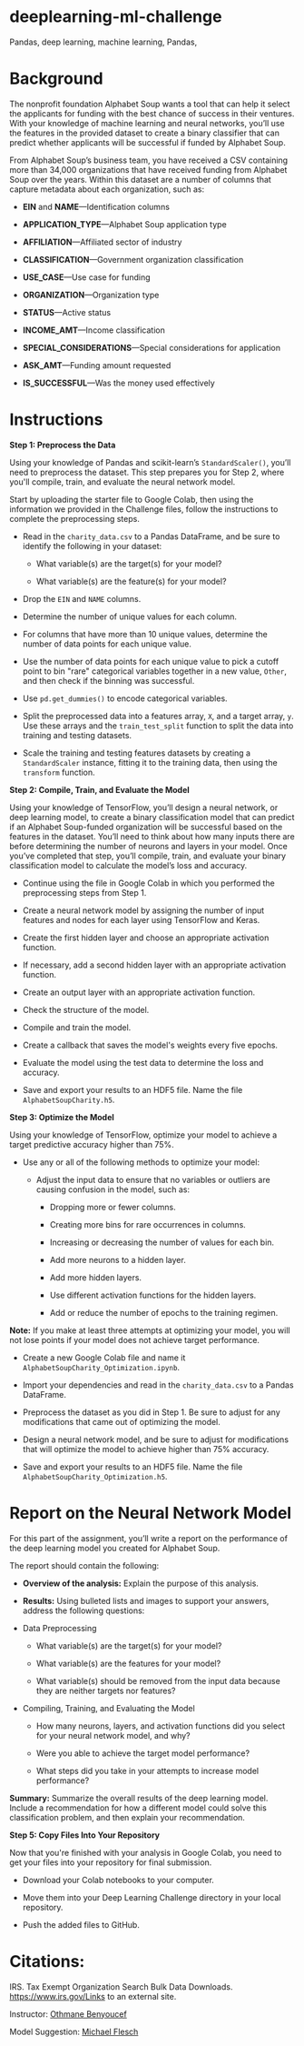 # deeplearning-ml-challenge
Pandas, deep learning, machine learning, Pandas, 

# **Background**

The nonprofit foundation Alphabet Soup wants a tool that can help it select the applicants for funding with the best chance of success in their ventures. With your knowledge of machine learning and neural networks, you’ll use the features in the provided dataset to create a binary classifier that can predict whether applicants will be successful if funded by Alphabet Soup.

From Alphabet Soup’s business team, you have received a CSV containing more than 34,000 organizations that have received funding from Alphabet Soup over the years. Within this dataset are a number of columns that capture metadata about each organization, such as:

  - **EIN** and **NAME**—Identification columns

  - **APPLICATION_TYPE**—Alphabet Soup application type

  - **AFFILIATION**—Affiliated sector of industry

  - **CLASSIFICATION**—Government organization classification

  - **USE_CASE**—Use case for funding

  - **ORGANIZATION**—Organization type

  - **STATUS**—Active status

  - **INCOME_AMT**—Income classification

  - **SPECIAL_CONSIDERATIONS**—Special considerations for application

  - **ASK_AMT**—Funding amount requested

  - **IS_SUCCESSFUL**—Was the money used effectively

# **Instructions**

**Step 1: Preprocess the Data**

Using your knowledge of Pandas and scikit-learn’s `StandardScaler()`, you’ll need to preprocess the dataset. This step prepares you for Step 2, where you'll compile, train, and evaluate the neural network model.

Start by uploading the starter file to Google Colab, then using the information we provided in the Challenge files, follow the instructions to complete the preprocessing steps.

  - Read in the `charity_data.csv` to a Pandas DataFrame, and be sure to identify the following in your dataset:

    - What variable(s) are the target(s) for your model?

    - What variable(s) are the feature(s) for your model?

  - Drop the `EIN` and `NAME` columns.

  - Determine the number of unique values for each column.

  - For columns that have more than 10 unique values, determine the number of data points for each unique value.

  - Use the number of data points for each unique value to pick a cutoff point to bin "rare" categorical variables together in a new value, `Other`, and then check if the binning was successful.

  - Use `pd.get_dummies()` to encode categorical variables.

  - Split the preprocessed data into a features array, `X`, and a target array, `y`. Use these arrays and the `train_test_split` function to split the data into training and testing datasets.

  - Scale the training and testing features datasets by creating a `StandardScaler` instance, fitting it to the training data, then using the `transform` function.

**Step 2: Compile, Train, and Evaluate the Model**

Using your knowledge of TensorFlow, you’ll design a neural network, or deep learning model, to create a binary classification model that can predict if an Alphabet Soup-funded organization will be successful based on the features in the dataset. You’ll need to think about how many inputs there are before determining the number of neurons and layers in your model. Once you’ve completed that step, you’ll compile, train, and evaluate your binary classification model to calculate the model’s loss and accuracy.

  - Continue using the file in Google Colab in which you performed the preprocessing steps from Step 1.

  - Create a neural network model by assigning the number of input features and nodes for each layer using TensorFlow and Keras.

  - Create the first hidden layer and choose an appropriate activation function.

  - If necessary, add a second hidden layer with an appropriate activation function.

  - Create an output layer with an appropriate activation function.

  - Check the structure of the model.

  - Compile and train the model.

  - Create a callback that saves the model's weights every five epochs.

  - Evaluate the model using the test data to determine the loss and accuracy.

  - Save and export your results to an HDF5 file. Name the file `AlphabetSoupCharity.h5`.

**Step 3: Optimize the Model**

Using your knowledge of TensorFlow, optimize your model to achieve a target predictive accuracy higher than 75%.

  - Use any or all of the following methods to optimize your model:

    - Adjust the input data to ensure that no variables or outliers are causing confusion in the model, such as:

      - Dropping more or fewer columns.

      - Creating more bins for rare occurrences in columns.

      - Increasing or decreasing the number of values for each bin.

      - Add more neurons to a hidden layer.

      - Add more hidden layers.

      - Use different activation functions for the hidden layers.

      - Add or reduce the number of epochs to the training regimen.

**Note:** If you make at least three attempts at optimizing your model, you will not lose points if your model does not achieve target performance.

  - Create a new Google Colab file and name it `AlphabetSoupCharity_Optimization.ipynb`.

  - Import your dependencies and read in the `charity_data.csv` to a Pandas DataFrame.

  - Preprocess the dataset as you did in Step 1. Be sure to adjust for any modifications that came out of optimizing the model.

  - Design a neural network model, and be sure to adjust for modifications that will optimize the model to achieve higher than 75% accuracy.

  - Save and export your results to an HDF5 file. Name the file `AlphabetSoupCharity_Optimization.h5`.

# **Report on the Neural Network Model**

For this part of the assignment, you’ll write a report on the performance of the deep learning model you created for Alphabet Soup.

The report should contain the following:

  - **Overview of the analysis:** Explain the purpose of this analysis.

  - **Results:** Using bulleted lists and images to support your answers, address the following questions:

  - Data Preprocessing

    - What variable(s) are the target(s) for your model?

    - What variable(s) are the features for your model?

    - What variable(s) should be removed from the input data because they are neither targets nor features?

  - Compiling, Training, and Evaluating the Model

    - How many neurons, layers, and activation functions did you select for your neural network model, and why?

    - Were you able to achieve the target model performance?

    - What steps did you take in your attempts to increase model performance?

**Summary:** Summarize the overall results of the deep learning model. Include a recommendation for how a different model could solve this classification problem, and then explain your recommendation.

**Step 5: Copy Files Into Your Repository**

Now that you're finished with your analysis in Google Colab, you need to get your files into your repository for final submission.

  - Download your Colab notebooks to your computer.

  - Move them into your Deep Learning Challenge directory in your local repository.

  - Push the added files to GitHub.

# **Citations:**

IRS. Tax Exempt Organization Search Bulk Data Downloads. https://www.irs.gov/Links to an external site.

Instructor: [Othmane Benyoucef](https://www.linkedin.com/in/othmane-benyoucef-219a8637/)

Model Suggestion: [Michael Flesch](https://www.linkedin.com/in/michael-flesch/)
